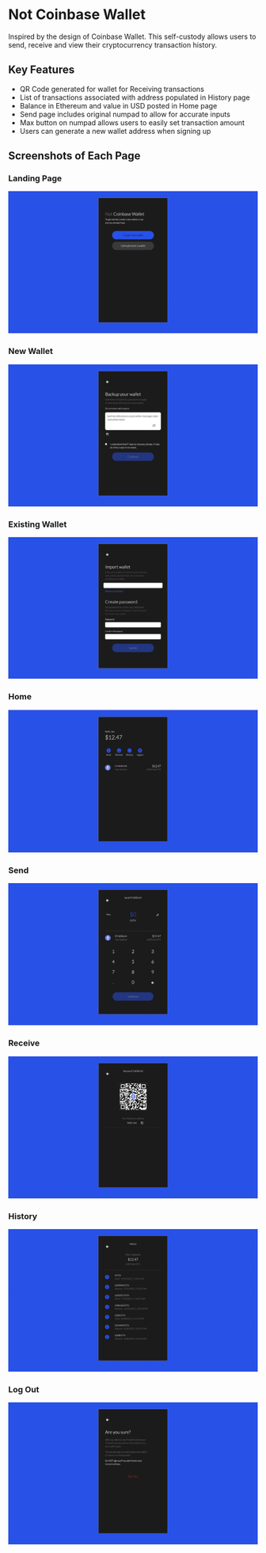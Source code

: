 # Not Coinbase Wallet
Inspired by the design of Coinbase Wallet. This self-custody allows users to send, receive and view their cryptocurrency transaction history.

## Key Features
- QR Code generated for wallet for Receiving transactions
- List of transactions associated with address populated in History page
- Balance in Ethereum and value in USD posted in Home page
- Send page includes original numpad to allow for accurate inputs
- Max button on numpad allows users to easily set transaction amount
- Users can generate a new wallet address when signing up

## Screenshots of Each Page

### Landing Page
<img src="./README-imgs/LandingPage.png" alt="Landing Page">

### New Wallet
<img src="./README-imgs/NewWallet.png" alt="New Wallet">

### Existing Wallet
<img src="./README-imgs/ExistingWallet.png" alt="Existing Wallet">

### Home
<img src="./README-imgs/Home.png" alt="Home">

### Send
<img src="./README-imgs/Send.png" alt="Send">

### Receive
<img src="./README-imgs/Receive.png" alt="Receive">

### History
<img src="./README-imgs/History.png" alt="History">

### Log Out
<img src="./README-imgs/LogOut.png" alt="Log Out">